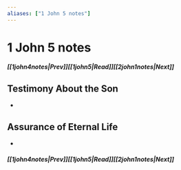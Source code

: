 ```yaml
---
aliases: ["1 John 5 notes"]
---
```

# 1 John 5 notes
##### <span class=arrow-left></span>[[1john4notes|Prev]]<span class=navigation-separator></span>[[1john5|Read]]<span class=navigation-separator></span>[[2john1notes|Next]]<span class=arrow-right></span>
## Testimony About the Son
- 
## Assurance of Eternal Life
- 
##### <span class=arrow-left></span>[[1john4notes|Prev]]<span class=navigation-separator></span>[[1john5|Read]]<span class=navigation-separator></span>[[2john1notes|Next]]<span class=arrow-right></span>